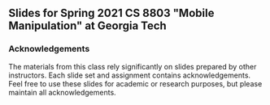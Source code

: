 ## Slides for Spring 2021 CS 8803 "Mobile Manipulation" at Georgia Tech


### Acknowledgements
The materials from this class rely significantly on slides prepared by other instructors. Each slide set and assignment contains acknowledgements. Feel free to use these slides for academic or research purposes, but please maintain all acknowledgements.
